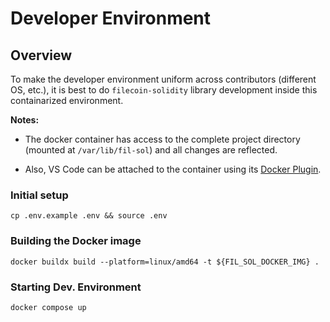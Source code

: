 # Developer Environment

## Overview

To make the developer environment uniform across contributors (different OS, etc.), it is best to do `filecoin-solidity` library development inside this containarized environment.

**Notes:**

-   The docker container has access to the complete project directory (mounted at `/var/lib/fil-sol`) and all changes are reflected.

-   Also, VS Code can be attached to the container using its [Docker Plugin](https://code.visualstudio.com/docs/containers/overview).

### Initial setup

```
cp .env.example .env && source .env
```

### Building the Docker image

```
docker buildx build --platform=linux/amd64 -t ${FIL_SOL_DOCKER_IMG} .
```

### Starting Dev. Environment

```
docker compose up
```
